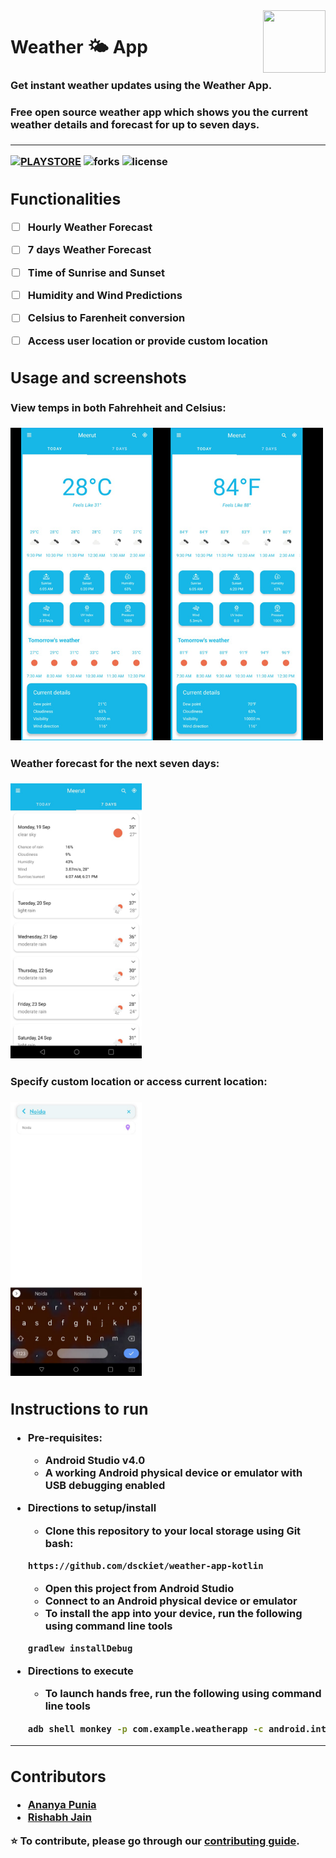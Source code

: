 <img src = "https://play-lh.googleusercontent.com/tDdNo1FaPq6frl7xVwWbr_F3-E9c1trMskb6JMxMGBEhctTUSOCrF5xst3MJBulOFA=w240-h480-rw" width = "100" height = "100" align = "right"> 
<p align="left">
	<h1 align="left"> Weather 🌤 App </h2>
	<h3 align="left"> Get instant weather updates using the Weather App. <h/3>
	<h4 align="left"> Free open source weather app which shows you the current weather details and forecast for up to seven days. </h4>
</p>
	
---
	
[![PLAYSTORE](https://img.shields.io/badge/Playstore-Download-blue?style=for-the-badge&logo=appveyor)](https://play.google.com/store/apps/details?id=com.dsckiet.weatherapp)     ![forks](https://img.shields.io/github/forks/dsckiet/weather-app-kotlin)     ![license](https://img.shields.io/github/license/dsckiet/weather-app-kotlin)


## Functionalities
- [ ]  Hourly Weather Forecast
- [ ]  7 days Weather Forecast
- [ ]  Time of Sunrise and Sunset
- [ ]  Humidity and Wind Predictions
- [ ]  Celsius to Farenheit conversion
- [ ]  Access user location or provide custom location


## Usage and screenshots

#### View temps in both Fahrehheit and Celsius:
<img src = "/images/weatherapptemps.png" width = "500">
	
	
#### Weather forecast for the next seven days:
<img src = "/images/weatherapp2.png" width = "210">
	
	
#### Specify custom location or access current location:
<img src = "/images/weatherapplocation.png" width = "210">




## Instructions to run

* __Pre-requisites:__
	-  Android Studio v4.0
	-  A working Android physical device or emulator with USB debugging enabled

* __Directions to setup/install__
	- Clone this repository to your local storage using Git bash:
	```bash
	https://github.com/dsckiet/weather-app-kotlin
	```
	- Open this project from Android Studio
	- Connect to an Android physical device or emulator
	- To install the app into your device, run the following using command line tools
	```bash
	gradlew installDebug
	```

* __Directions to execute__
	-  To launch hands free, run the following using command line tools
	```bash
	adb shell monkey -p com.example.weatherapp -c android.intent.category.LAUNCHER 1
	```

---

## Contributors
* [Ananya Punia](https://github.com/ananyapunia28)
* [Rishabh Jain](https://github.com/jainrishabh29)
	
:star: To contribute, please go through our [contributing guide](https://github.com/manaswii/weather-app-kotlin/blob/main/Contributing.md).

